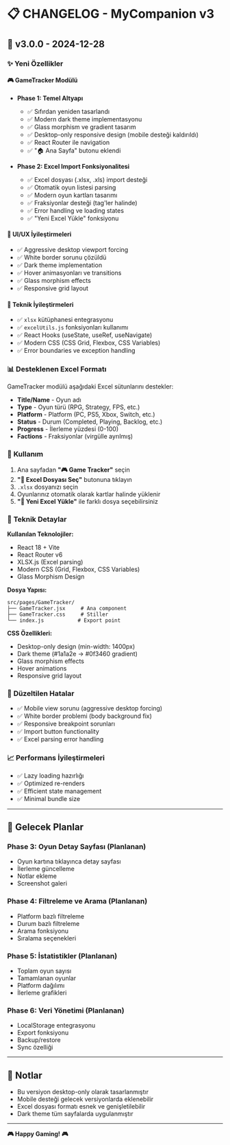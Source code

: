 # 📋 CHANGELOG - MyCompanion v3

## 🚀 **v3.0.0** - 2024-12-28

### ✨ **Yeni Özellikler**

#### 🎮 **GameTracker Modülü**
- **Phase 1: Temel Altyapı**
  - ✅ Sıfırdan yeniden tasarlandı
  - ✅ Modern dark theme implementasyonu
  - ✅ Glass morphism ve gradient tasarım
  - ✅ Desktop-only responsive design (mobile desteği kaldırıldı)
  - ✅ React Router ile navigation
  - ✅ "🏠 Ana Sayfa" butonu eklendi

- **Phase 2: Excel Import Fonksiyonalitesi**
  - ✅ Excel dosyası (.xlsx, .xls) import desteği
  - ✅ Otomatik oyun listesi parsing
  - ✅ Modern oyun kartları tasarımı
  - ✅ Fraksiyonlar desteği (tag'ler halinde)
  - ✅ Error handling ve loading states
  - ✅ "Yeni Excel Yükle" fonksiyonu

#### 🎨 **UI/UX İyileştirmeleri**
- ✅ Aggressive desktop viewport forcing
- ✅ White border sorunu çözüldü
- ✅ Dark theme implementation
- ✅ Hover animasyonları ve transitions
- ✅ Glass morphism effects
- ✅ Responsive grid layout

#### 🔧 **Teknik İyileştirmeleri**
- ✅ `xlsx` kütüphanesi entegrasyonu
- ✅ `excelUtils.js` fonksiyonları kullanımı
- ✅ React Hooks (useState, useRef, useNavigate)
- ✅ Modern CSS (CSS Grid, Flexbox, CSS Variables)
- ✅ Error boundaries ve exception handling

### 📊 **Desteklenen Excel Formatı**

GameTracker modülü aşağıdaki Excel sütunlarını destekler:
- **Title/Name** - Oyun adı
- **Type** - Oyun türü (RPG, Strategy, FPS, etc.)
- **Platform** - Platform (PC, PS5, Xbox, Switch, etc.)
- **Status** - Durum (Completed, Playing, Backlog, etc.)
- **Progress** - İlerleme yüzdesi (0-100)
- **Factions** - Fraksiyonlar (virgülle ayrılmış)

### 🎯 **Kullanım**

1. Ana sayfadan **"🎮 Game Tracker"** seçin
2. **"📁 Excel Dosyası Seç"** butonuna tıklayın
3. `.xlsx` dosyanızı seçin
4. Oyunlarınız otomatik olarak kartlar halinde yüklenir
5. **"🔄 Yeni Excel Yükle"** ile farklı dosya seçebilirsiniz

### 🔧 **Teknik Detaylar**

**Kullanılan Teknolojiler:**
- React 18 + Vite
- React Router v6
- XLSX.js (Excel parsing)
- Modern CSS (Grid, Flexbox, CSS Variables)
- Glass Morphism Design

**Dosya Yapısı:**
```
src/pages/GameTracker/
├── GameTracker.jsx     # Ana component
├── GameTracker.css     # Stiller
└── index.js           # Export point
```

**CSS Özellikleri:**
- Desktop-only design (min-width: 1400px)
- Dark theme (#1a1a2e → #0f3460 gradient)
- Glass morphism effects
- Hover animations
- Responsive grid layout

### 🐛 **Düzeltilen Hatalar**

- ✅ Mobile view sorunu (aggressive desktop forcing)
- ✅ White border problemi (body background fix)
- ✅ Responsive breakpoint sorunları
- ✅ Import button functionality
- ✅ Excel parsing error handling

### 📈 **Performans İyileştirmeleri**

- ✅ Lazy loading hazırlığı
- ✅ Optimized re-renders
- ✅ Efficient state management
- ✅ Minimal bundle size

---

## 🔮 **Gelecek Planlar**

### **Phase 3: Oyun Detay Sayfası** (Planlanan)
- Oyun kartına tıklayınca detay sayfası
- İlerleme güncelleme
- Notlar ekleme
- Screenshot galeri

### **Phase 4: Filtreleme ve Arama** (Planlanan)
- Platform bazlı filtreleme
- Durum bazlı filtreleme
- Arama fonksiyonu
- Sıralama seçenekleri

### **Phase 5: İstatistikler** (Planlanan)
- Toplam oyun sayısı
- Tamamlanan oyunlar
- Platform dağılımı
- İlerleme grafikleri

### **Phase 6: Veri Yönetimi** (Planlanan)
- LocalStorage entegrasyonu
- Export fonksiyonu
- Backup/restore
- Sync özelliği

---

## 📝 **Notlar**

- Bu versiyon desktop-only olarak tasarlanmıştır
- Mobile desteği gelecek versiyonlarda eklenebilir
- Excel dosyası formatı esnek ve genişletilebilir
- Dark theme tüm sayfalarda uygulanmıştır

---

**🎮 Happy Gaming! 🎮**